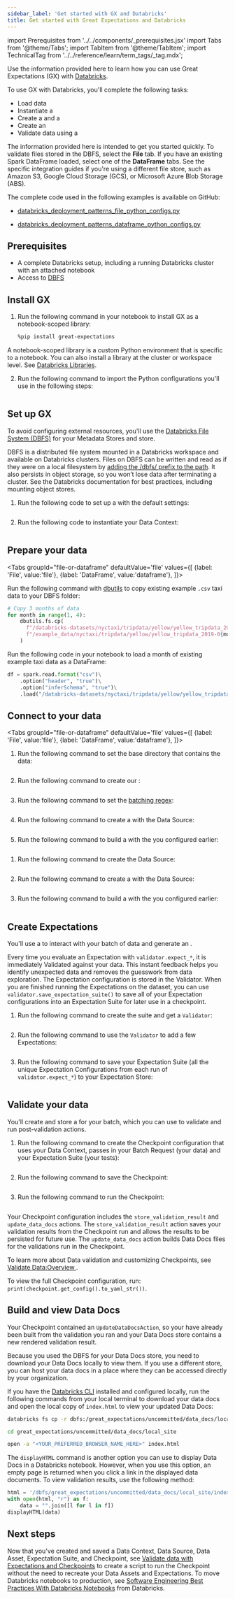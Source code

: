 ```yaml
---
sidebar_label: 'Get started with GX and Databricks'
title: Get started with Great Expectations and Databricks
---
```


import Prerequisites from '../../components/_prerequisites.jsx'
import Tabs from '@theme/Tabs';
import TabItem from '@theme/TabItem';
import TechnicalTag from '../../reference/learn/term_tags/_tag.mdx';

Use the information provided here to learn how you can use Great Expectations (GX) with [Databricks](https://databricks.com/).

To use GX with Databricks, you'll complete the following tasks:

- Load data
- Instantiate a <TechnicalTag tag="data_context" text="Data Context" />
- Create a <TechnicalTag tag="datasource" text="Data Source" /> and a <TechnicalTag tag="data_asset" text="Data Asset" />
- Create an <TechnicalTag tag="expectation_suite" text="Expectation Suite" />
- Validate data using a <TechnicalTag tag="checkpoint" text="Checkpoint" />

The information provided here is intended to get you started quickly. To validate files stored in the DBFS, select the **File** tab. If you have an existing Spark DataFrame loaded, select one of the **DataFrame** tabs. See the specific integration guides if you're using a different file store, such as Amazon S3, Google Cloud Storage (GCS), or Microsoft Azure Blob Storage (ABS).

The complete code used in the following examples is available on GitHub:

- [databricks_deployment_patterns_file_python_configs.py](https://github.com/great-expectations/great_expectations/blob/develop/docs/docusaurus/docs/snippets/databricks_deployment_patterns_file_python_configs.py)

- [databricks_deployment_patterns_dataframe_python_configs.py](https://github.com/great-expectations/great_expectations/blob/develop/docs/docusaurus/docs/snippets/databricks_deployment_patterns_dataframe_python_configs.py)

## Prerequisites

<Prerequisites>

- A complete Databricks setup, including a running Databricks cluster with an attached notebook
- Access to [DBFS](https://docs.databricks.com/dbfs/index.html)

</Prerequisites>


## Install GX

1. Run the following command in your notebook to install GX as a notebook-scoped library:

    ```bash title="Terminal input"
    %pip install great-expectations
    ```

  A notebook-scoped library is a custom Python environment that is specific to a notebook. You can also install a library at the cluster or workspace level. See [Databricks Libraries](https://docs.databricks.com/data/databricks-file-system.html).

2. Run the following command to import the Python configurations you'll use in the following steps:

  ```python title="Python" name="version-0.18 docs/docusaurus/docs/snippets/databricks_deployment_patterns_file_python_configs.py imports"
  ```

## Set up GX

To avoid configuring external resources, you'll use the [Databricks File System (DBFS)](https://docs.databricks.com/data/databricks-file-system.html) for your Metadata Stores and <TechnicalTag tag="data_docs" text="Data Docs"/> store.

DBFS is a distributed file system mounted in a Databricks workspace and available on Databricks clusters. Files on DBFS can be written and read as if they were on a local filesystem by <a href="https://docs.databricks.com/data/databricks-file-system.html#local-file-apis">adding the /dbfs/ prefix to the path</a>. It also persists in object storage, so you won’t lose data after terminating a cluster. See the Databricks documentation for best practices, including mounting object stores.

1. Run the following code to set up a <TechnicalTag tag="data_context" text="Data Context"/> with the default settings:

  ```python title="Python" name="version-0.18 docs/docusaurus/docs/snippets/databricks_deployment_patterns_file_python_configs.py choose context_root_dir"
  ```
2. Run the following code to instantiate your Data Context:

  ```python title="Python" name="version-0.18 docs/docusaurus/docs/snippets/databricks_deployment_patterns_file_python_configs.py set up context"
  ```

## Prepare your data

<Tabs
  groupId="file-or-dataframe"
  defaultValue='file'
  values={[
  {label: 'File', value:'file'},
  {label: 'DataFrame', value:'dataframe'},
  ]}>
  <TabItem value="file">

Run the following command with [dbutils](https://docs.databricks.com/dev-tools/databricks-utils.html) to copy existing example `.csv` taxi data to your DBFS folder:

```python title="Python"
# Copy 3 months of data
for month in range(1, 4):
    dbutils.fs.cp(
      f"/databricks-datasets/nyctaxi/tripdata/yellow/yellow_tripdata_2019-0{month}.csv.gz",
      f"/example_data/nyctaxi/tripdata/yellow/yellow_tripdata_2019-0{month}.csv.gz"
    )
```

  </TabItem>

  <TabItem value="dataframe">

Run the following code in your notebook to load a month of existing example taxi data as a DataFrame:

```python title="Python"
df = spark.read.format("csv")\
    .option("header", "true")\
    .option("inferSchema", "true")\
    .load("/databricks-datasets/nyctaxi/tripdata/yellow/yellow_tripdata_2019-01.csv.gz")
```

  </TabItem>
</Tabs>

## Connect to your data

<Tabs
  groupId="file-or-dataframe"
  defaultValue='file'
  values={[
  {label: 'File', value:'file'},
  {label: 'DataFrame', value:'dataframe'},
  ]}>
<TabItem value="file">

1. Run the following command to set the base directory that contains the data:

  ```python title="Python" name="version-0.18 docs/docusaurus/docs/snippets/databricks_deployment_patterns_file_python_configs.py choose base directory"
  ```

2. Run the following command to create our <TechnicalTag tag="datasource" text="Data Source" />:

  ```python title="Python" name="version-0.18 docs/docusaurus/docs/snippets/databricks_deployment_patterns_file_python_configs.py add datasource"
  ```

3. Run the following command to set the [batching regex](https://docs.greatexpectations.io/docs/oss/guides/connecting_to_your_data/fluent/data_assets/how_to_organize_batches_in_a_file_based_data_asset/#create-a-batching_regex):

  ```python title="Python" name="version-0.18 docs/docusaurus/docs/snippets/databricks_deployment_patterns_file_python_configs.py choose batching regex"
  ```

4. Run the following command to create a <TechnicalTag tag="data_asset" text="Data Asset" /> with the Data Source:

  ```python title="Python" name="version-0.18 docs/docusaurus/docs/snippets/databricks_deployment_patterns_file_python_configs.py add data asset"
  ```

5. Run the following command to build a <TechnicalTag tag="batch_request" text="Batch Request" /> with the <TechnicalTag tag="data_asset" text="Data Asset" /> you configured earlier:

  ```python title="Python" name="version-0.18 docs/docusaurus/docs/snippets/databricks_deployment_patterns_file_python_configs.py build batch request"
  ```

</TabItem>
<TabItem value="dataframe">

1. Run the following command to create the Data Source:

  ```python title="Python" name="version-0.18 docs/docusaurus/docs/snippets/databricks_deployment_patterns_dataframe_python_configs.py add datasource"
  ```

2. Run the following command to create a <TechnicalTag tag="data_asset" text="Data Asset" /> with the Data Source:

  ```python title="Python" name="version-0.18 docs/docusaurus/docs/snippets/databricks_deployment_patterns_dataframe_python_configs.py add data asset"
  ```

3. Run the following command to build a <TechnicalTag tag="batch_request" text="Batch Request" /> with the <TechnicalTag tag="data_asset" text="Data Asset" /> you configured earlier:

  ```python title="Python" name="version-0.18 docs/docusaurus/docs/snippets/databricks_deployment_patterns_dataframe_python_configs.py build batch request"
  ```

</TabItem>
</Tabs>

## Create Expectations

You'll use a <TechnicalTag tag="validator" text="Validator" /> to interact with your batch of data and generate an <TechnicalTag tag="expectation_suite" text="Expectation Suite" />.

Every time you evaluate an Expectation with `validator.expect_*`, it is immediately Validated against your data. This instant feedback helps you identify unexpected data and removes the guesswork from data exploration. The Expectation configuration is stored in the Validator. When you are finished running the Expectations on the dataset, you can use `validator.save_expectation_suite()` to save all of your Expectation configurations into an Expectation Suite for later use in a checkpoint.

1. Run the following command to create the suite and get a `Validator`:

  ```python title="Python" name="version-0.18 docs/docusaurus/docs/snippets/databricks_deployment_patterns_dataframe_python_configs.py get validator"
  ```

2. Run the following command to use the `Validator` to add a few Expectations:

  ```python title="Python" name="version-0.18 docs/docusaurus/docs/snippets/databricks_deployment_patterns_dataframe_python_configs.py add expectations"
  ```

3. Run the following command to save your Expectation Suite (all the unique Expectation Configurations from each run of `validator.expect_*`) to your Expectation Store:

  ```python title="Python" name="version-0.18 docs/docusaurus/docs/snippets/databricks_deployment_patterns_dataframe_python_configs.py save suite"
  ```

## Validate your data

You'll create and store a <TechnicalTag tag="checkpoint" text="Checkpoint"/> for your batch, which you can use to validate and run post-validation actions.

1. Run the following command to create the Checkpoint configuration that uses your Data Context, passes in your Batch Request (your data) and your Expectation Suite (your tests):

  ```python title="Python" name="version-0.18 docs/docusaurus/docs/snippets/databricks_deployment_patterns_file_python_configs.py checkpoint config"
  ```

2. Run the following command to save the Checkpoint:

  ```python title="Python" name="version-0.18 docs/docusaurus/docs/snippets/databricks_deployment_patterns_file_python_configs.py add checkpoint config"
  ```

3. Run the following command to run the Checkpoint:

  ```python title="Python" name="version-0.18 docs/docusaurus/docs/snippets/databricks_deployment_patterns_file_python_configs.py run checkpoint"
  ```

  Your Checkpoint configuration includes the `store_validation_result` and `update_data_docs` actions. The `store_validation_result` action saves your validation results from the Checkpoint run and allows the results to be persisted for future use. The  `update_data_docs` action builds Data Docs files for the validations run in the Checkpoint.

  To learn more about Data validation and customizing Checkpoints, see [Validate Data:Overview ](https://docs.greatexpectations.io/docs/oss/guides/validation/validate_data_overview).

  To view the full Checkpoint configuration, run: `print(checkpoint.get_config().to_yaml_str())`.

## Build and view Data Docs

Your Checkpoint contained an `UpdateDataDocsAction`, so your <TechnicalTag tag="data_docs" text="Data Docs" /> have already been built from the validation you ran and your Data Docs store contains a new rendered validation result.

Because you used the DBFS for your Data Docs store, you need to download your Data Docs locally to view them. If you use a different store, you can host your data docs in a place where they can be accessed directly by your organization. 

If you have the [Databricks CLI](https://docs.databricks.com/dev-tools/cli/index.html) installed and configured locally, run the following commands from your local terminal to download your data docs and open the local copy of `index.html` to view your updated Data Docs:

```bash title="Terminal input"
databricks fs cp -r dbfs:/great_expectations/uncommitted/data_docs/local_site/ great_expectations/uncommitted/data_docs/local_site/

cd great_expectations/uncommitted/data_docs/local_site

open -a "<YOUR_PREFERRED_BROWSER_NAME_HERE>" index.html
```

The `displayHTML` command is another option you can use to display Data Docs in a Databricks notebook. However, when you use this option, an empty page is returned when you click a link in the displayed data documents. To view validation results, use the following method:

```python title="Python" 
html = '/dbfs/great_expectations/uncommitted/data_docs/local_site/index.html'
with open(html, "r") as f:
    data = "".join([l for l in f])
displayHTML(data)
```

## Next steps

Now that you've created and saved a Data Context, Data Source, Data Asset, Expectation Suite, and Checkpoint, see [Validate data with Expectations and Checkpoints](https://docs.greatexpectations.io/docs/oss/guides/validation/checkpoints/how_to_pass_an_in_memory_dataframe_to_a_checkpoint) 
to create a script to run the Checkpoint without the need to recreate your Data Assets and Expectations. To move Databricks notebooks to production, see [Software Engineering Best Practices With Databricks Notebooks](https://www.databricks.com/blog/2022/06/25/software-engineering-best-practices-with-databricks-notebooks.html) from Databricks.
